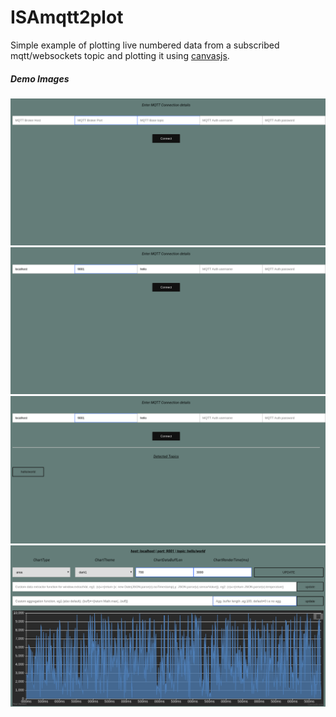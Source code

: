 ISAmqtt2plot
===============

Simple example of plotting live numbered data from a subscribed mqtt/websockets topic and plotting it using [canvasjs](https://canvasjs.com/).

##### Demo Images

![landing](docs/0.png)
![landing](docs/1.png)
![connected](docs/2.png)
![plotting](docs/3.png)

